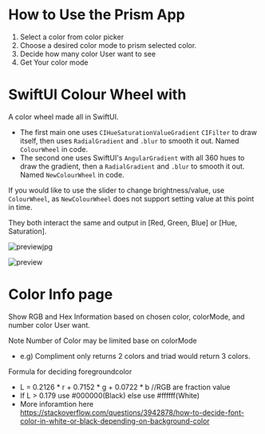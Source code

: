 # How to Use the Prism App

1) Select a color from color picker
2) Choose a desired color mode to prism selected color.
3) Decide how many color User want to see
4) Get Your color mode


# SwiftUI Colour Wheel with 

A color wheel made all in SwiftUI. 

- The first main one uses `CIHueSaturationValueGradient` `CIFilter` to draw itself, then uses `RadialGradient` and `.blur` to smooth it out. Named `ColourWheel` in code.
- The second one uses SwiftUI's `AngularGradient` with all 360 hues to draw the gradient, then a `RadialGradient` and `.blur` to smooth it out. Named `NewColourWheel` in code.

If you would like to use the slider to change brightness/value, use `ColourWheel`, as `NewColourWheel` does not support setting value at this point in time.

They both interact the same and output in [Red, Green, Blue] or [Hue, Saturation].

![previewjpg](https://raw.githubusercontent.com/Priva28/SwiftUIColourWheel/master/preview.jpg)

![preview](https://raw.githubusercontent.com/Priva28/SwiftUIColourWheel/master/preview.gif)


# Color Info page 

Show RGB and Hex Information based on chosen color, colorMode, and number color User want. 

Note Number of Color may be limited base on colorMode
- e.g) Compliment only returns 2 colors and triad would return 3 colors.

Formula for deciding foregroundcolor
- L = 0.2126 * r + 0.7152 * g + 0.0722 * b //RGB are fraction value
- If L > 0.179 use #000000(Black) else use #ffffff(White)
- More inforamtion here https://stackoverflow.com/questions/3942878/how-to-decide-font-color-in-white-or-black-depending-on-background-color



